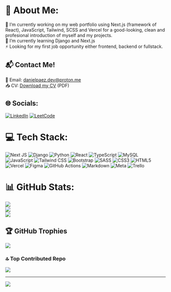 # 💫 About Me:
🔭 I’m currently working on my web portfolio using Next.js (framework of React), JavaScript, Tailwind, SCSS and Vercel  for a good-looking, clean and profesional introduction of myself and my projects. <br>
🌱 I’m currently learning Django and Next.js <br>
⚡ Looking for my first job opportunity either frontend, backend or fullstack.

## 📬 Contact Me!
📧 Email: [danielpaez.dev@proton.me](mailto:danielpaez.dev@proton.me) <br>
📥 CV: [Download my CV](./Daniel_Andrés_Páez_Rojas_CV.pdf) (PDF)

## 🌐 Socials:
[![LinkedIn](https://img.shields.io/badge/LinkedIn-%230077B5.svg?logo=linkedin&logoColor=white)](https://linkedin.com/in/danielpaez-dev) 
[![LeetCode](https://img.shields.io/badge/LeetCode-%23FFA116.svg?logo=leetcode&logoColor=white)](https://leetcode.com/u/danielpaez-dev/)

# 💻 Tech Stack:
![Next JS](https://img.shields.io/badge/Next-black?style=for-the-badge&logo=next.js&logoColor=white)
![Django](https://img.shields.io/badge/django-%23092E20.svg?style=for-the-badge&logo=django&logoColor=white)
![Python](https://img.shields.io/badge/python-3670A0?style=for-the-badge&logo=python&logoColor=ffdd54)
![React](https://img.shields.io/badge/react-%2320232a.svg?style=for-the-badge&logo=react&logoColor=%2361DAFB)
![TypeScript](https://img.shields.io/badge/typescript-%23007ACC.svg?style=for-the-badge&logo=typescript&logoColor=white)
![MySQL](https://img.shields.io/badge/mysql-4479A1.svg?style=for-the-badge&logo=mysql&logoColor=white)
![JavaScript](https://img.shields.io/badge/javascript-%23323330.svg?style=for-the-badge&logo=javascript&logoColor=%23F7DF1E)
![Tailwind CSS](https://img.shields.io/badge/TailwindCSS-%2338B2AC.svg?style=for-the-badge&logo=tailwind-css&logoColor=white)
![Bootstrap](https://img.shields.io/badge/bootstrap-%238511FA.svg?style=for-the-badge&logo=bootstrap&logoColor=white) 
![SASS](https://img.shields.io/badge/SASS-hotpink.svg?style=for-the-badge&logo=SASS&logoColor=white)
![CSS3](https://img.shields.io/badge/css3-%231572B6.svg?style=for-the-badge&logo=css3&logoColor=white)
![HTML5](https://img.shields.io/badge/html5-%23E34F26.svg?style=for-the-badge&logo=html5&logoColor=white)
![Vercel](https://img.shields.io/badge/vercel-%23000000.svg?style=for-the-badge&logo=vercel&logoColor=white)
![Figma](https://img.shields.io/badge/figma-%23F24E1E.svg?style=for-the-badge&logo=figma&logoColor=white)
![GitHub Actions](https://img.shields.io/badge/github%20actions-%232671E5.svg?style=for-the-badge&logo=githubactions&logoColor=white)
![Markdown](https://img.shields.io/badge/markdown-%23000000.svg?style=for-the-badge&logo=markdown&logoColor=white)
![Meta](https://img.shields.io/badge/Meta-%230467DF.svg?style=for-the-badge&logo=Meta&logoColor=white)
![Trello](https://img.shields.io/badge/Trello-%23026AA7.svg?style=for-the-badge&logo=Trello&logoColor=white)

# 📊 GitHub Stats:
![](https://github-readme-stats.vercel.app/api?username=danielpaez-dev&theme=dark&hide_border=true&include_all_commits=true&count_private=true)<br/>
![](https://github-readme-streak-stats.herokuapp.com/?user=danielpaez-dev&theme=dark&hide_border=true)<br/>
![](https://github-readme-stats.vercel.app/api/top-langs/?username=danielpaez-dev&theme=dark&hide_border=true&include_all_commits=true&count_private=true&layout=compact)

## 🏆 GitHub Trophies
![](https://github-profile-trophy.vercel.app/?username=danielpaez-dev&theme=radical&no-frame=true&no-bg=false&margin-w=4)

### 🔝 Top Contributed Repo
![](https://github-contributor-stats.vercel.app/api?username=danielpaez-dev&limit=5&theme=dark&combine_all_yearly_contributions=true)

---
[![](https://visitcount.itsvg.in/api?id=danielpaez-dev&icon=6&color=12)](https://visitcount.itsvg.in)

<!-- Proudly created with GPRM ( https://gprm.itsvg.in ) -->
